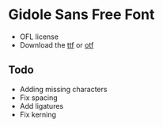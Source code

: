 Gidole Sans Free Font
====

* OFL license
* Download the [ttf](https://github.com/gidole/sans/blob/master/Resources/Gidole-Regular.ttf?raw=true) or [otf](https://github.com/gidole/sans/blob/master/Resources/Gidole-Regular.otf?raw=true)


## Todo

* Adding missing characters 
* Fix spacing
* Add ligatures
* Fix kerning

